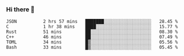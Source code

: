 ### Hi there 👋

<!--
**WShiBin/WShiBin** is a ✨ _special_ ✨ repository because its `README.md` (this file) appears on your GitHub profile.

Here are some ideas to get you started:

- 🔭 I’m currently working on ...
- 🌱 I’m currently learning ...
- 👯 I’m looking to collaborate on ...
- 🤔 I’m looking for help with ...
- 💬 Ask me about ...
- 📫 How to reach me: ...
- 😄 Pronouns: ...
- ⚡ Fun fact: ...
-->

<!--START_SECTION:waka-->

```text
JSON          2 hrs 57 mins   ███████░░░░░░░░░░░░░░░░░░   28.45 %
C             1 hr 38 mins    ████░░░░░░░░░░░░░░░░░░░░░   15.77 %
Rust          51 mins         ██░░░░░░░░░░░░░░░░░░░░░░░   08.30 %
C++           46 mins         ██░░░░░░░░░░░░░░░░░░░░░░░   07.49 %
TOML          34 mins         █▒░░░░░░░░░░░░░░░░░░░░░░░   05.56 %
Bash          33 mins         █▒░░░░░░░░░░░░░░░░░░░░░░░   05.45 %
```

<!--END_SECTION:waka-->
